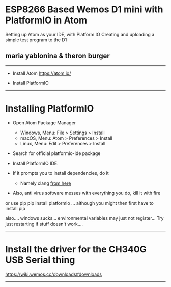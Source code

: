 # ESP8266 Based Wemos D1 mini with PlatformIO in Atom
Setting up Atom as your IDE, with Platform IO
Creating and uploading a simple test program to the D1
## maria yablonina & theron burger
---

+ Install Atom
https://atom.io/

+ Install PlatformIO

---

# Installing PlatformIO
+ Open Atom Package Manager
  + Windows, Menu: File > Settings > Install
  + macOS, Menu: Atom > Preferences > Install
  + Linux, Menu: Edit > Preferences > Install
+ Search for official platformio-ide package
+ Install PlatformIO IDE.

+ If it prompts you to install dependencies, do it
  + Namely clang [from here](http://docs.platformio.org/en/latest/ide/atom.html#ii-clang-for-intelligent-code-completion)

+ Also, anti virus software messes with everything you do, kill it with fire



or use pip
pip install platformio
... although you might then first have to install pip

also.... windows sucks... environmental variables may just not register...
Try just restarting if stuff doesn't work....

---

# Install the driver for the CH340G USB Serial thing

https://wiki.wemos.cc/downloads#downloads

---
